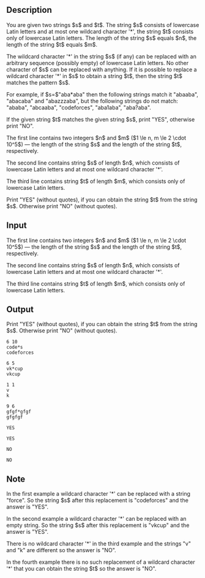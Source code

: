 ## Description

<div><p>You are given two strings $s$ and $t$. The string $s$ consists of lowercase Latin letters and <span class="tex-font-style-bf">at most one</span> wildcard character '<span class="tex-font-style-tt">*</span>', the string $t$ consists only of lowercase Latin letters. The length of the string $s$ equals $n$, the length of the string $t$ equals $m$.</p><p>The wildcard character '<span class="tex-font-style-tt">*</span>' in the string $s$ (if any) can be replaced with an arbitrary sequence (possibly empty) of lowercase Latin letters. No other character of $s$ can be replaced with anything. If it is possible to replace a wildcard character '<span class="tex-font-style-tt">*</span>' in $s$ to obtain a string $t$, then the string $t$ matches the pattern $s$.</p><p>For example, if $s=$"<span class="tex-font-style-tt">aba*aba</span>" then the following strings match it "<span class="tex-font-style-tt">abaaba</span>", "<span class="tex-font-style-tt">abacaba</span>" and "<span class="tex-font-style-tt">abazzzaba</span>", but the following strings do not match: "<span class="tex-font-style-tt">ababa</span>", "<span class="tex-font-style-tt">abcaaba</span>", "<span class="tex-font-style-tt">codeforces</span>", "<span class="tex-font-style-tt">aba1aba</span>", "<span class="tex-font-style-tt">aba?aba</span>".</p><p>If the given string $t$ matches the given string $s$, print "<span class="tex-font-style-tt">YES</span>", otherwise print "<span class="tex-font-style-tt">NO</span>".</p></div><div class="input-specification"><p>The first line contains two integers $n$ and $m$ ($1 \le n, m \le 2 \cdot 10^5$) — the length of the string $s$ and the length of the string $t$, respectively.</p><p>The second line contains string $s$ of length $n$, which consists of lowercase Latin letters and <span class="tex-font-style-bf">at most one</span> wildcard character '<span class="tex-font-style-tt">*</span>'.</p><p>The third line contains string $t$ of length $m$, which consists only of lowercase Latin letters.</p></div><div class="output-specification"><p>Print "<span class="tex-font-style-tt">YES</span>" (without quotes), if you can obtain the string $t$ from the string $s$. Otherwise print "<span class="tex-font-style-tt">NO</span>" (without quotes).</p></div>

## Input

<p>The first line contains two integers $n$ and $m$ ($1 \le n, m \le 2 \cdot 10^5$) — the length of the string $s$ and the length of the string $t$, respectively.</p><p>The second line contains string $s$ of length $n$, which consists of lowercase Latin letters and <span class="tex-font-style-bf">at most one</span> wildcard character '<span class="tex-font-style-tt">*</span>'.</p><p>The third line contains string $t$ of length $m$, which consists only of lowercase Latin letters.</p>

## Output

<p>Print "<span class="tex-font-style-tt">YES</span>" (without quotes), if you can obtain the string $t$ from the string $s$. Otherwise print "<span class="tex-font-style-tt">NO</span>" (without quotes).</p>





```input1
6 10
code*s
codeforces

```




```input2
6 5
vk*cup
vkcup

```




```input3
1 1
v
k

```




```input4
9 6
gfgf*gfgf
gfgfgf

```




```output1
YES

```




```output2
YES

```




```output3
NO

```




```output4
NO

```



## Note

<p>In the first example a wildcard character '<span class="tex-font-style-tt">*</span>' can be replaced with a string "<span class="tex-font-style-tt">force</span>". So the string $s$ after this replacement is "<span class="tex-font-style-tt">codeforces</span>" and the answer is "<span class="tex-font-style-tt">YES</span>".</p><p>In the second example a wildcard character '<span class="tex-font-style-tt">*</span>' can be replaced with an empty string. So the string $s$ after this replacement is "<span class="tex-font-style-tt">vkcup</span>" and the answer is "<span class="tex-font-style-tt">YES</span>".</p><p>There is no wildcard character '<span class="tex-font-style-tt">*</span>' in the third example and the strings "<span class="tex-font-style-tt">v</span>" and "<span class="tex-font-style-tt">k</span>" are different so the answer is "<span class="tex-font-style-tt">NO</span>".</p><p>In the fourth example there is no such replacement of a wildcard character '<span class="tex-font-style-tt">*</span>' that you can obtain the string $t$ so the answer is "<span class="tex-font-style-tt">NO</span>".</p>
